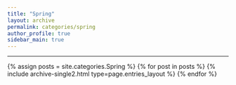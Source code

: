 ```yaml
---
title: "Spring"
layout: archive
permalink: categories/spring
author_profile: true
sidebar_main: true
---
```


<!-- 공백이 포함되어 있는 카테고리 이름의 경우 site.categories['a b c'] 이런식으로! -->

***

{% assign posts = site.categories.Spring %}
{% for post in posts %} {% include archive-single2.html type=page.entries_layout %} {% endfor %}

